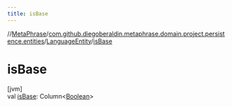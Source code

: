 ```yaml
---
title: isBase
---
```

//[MetaPhrase](../../../index.html)/[com.github.diegoberaldin.metaphrase.domain.project.persistence.entities](../index.html)/[LanguageEntity](index.html)/[isBase](is-base.html)



# isBase



[jvm]\
val [isBase](is-base.html): Column&lt;[Boolean](https://kotlinlang.org/api/latest/jvm/stdlib/kotlin/-boolean/index.html)&gt;




